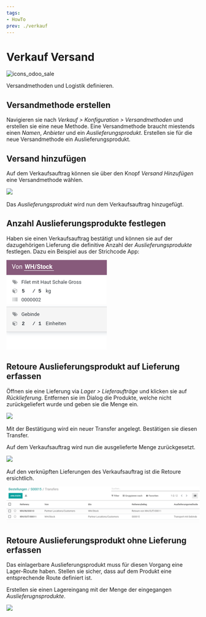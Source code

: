 ```yaml
---
tags:
- HowTo
prev: ./verkauf
---
```

# Verkauf Versand
![icons_odoo_sale](assets/icons_odoo_sale.png)

Versandmethoden und Logistik definieren.

## Versandmethode erstellen

Navigieren sie nach *Verkauf > Konfiguration > Versandmethoden* und erstellen sie eine neue Methode. Eine Versandmethode braucht miestends einen *Namen*, *Anbieter* und ein *Auslieferungsprodukt*. Erstellen sie für die neue Versandmethode ein Auslieferungsprodukt.

## Versand hinzufügen

Auf dem Verkaufsauftrag können sie über den Knopf *Versand Hinzufügen* eine Versandmethode wählen.

![](assets/Verkauf%20Versand%20Versandmethode%20hinzufügen.png)

Das *Auslieferungsprodukt* wird nun dem Verkaufsauftrag hinzugefügt.

## Anzahl Auslieferungsprodukte festlegen

Haben sie einen Verkaufsauftrag bestätigt und können sie auf der dazugehörigen Lieferung die definitive Anzahl der *Auslieferungsprodukte* festlegen. Dazu ein Beispiel aus der Strichcode App:

![](assets/Verkauf%20Versand%20Anzahl%20Auslieferungsprodukte%20festlegen.png)
## Retoure Auslieferungsprodukt auf Lieferung erfassen

Öffnen sie eine Lieferung via *Lager > Lieferaufträge* und klicken sie auf *Rücklieferung*. Entfernen sie im Dialog die Produkte, welche nicht zurückgeliefert wurde und geben sie die Menge ein.

![](assets/Verkauf%20Versand%20Rücklieferung.png)

Mit der Bestätigung wird ein neuer Transfer angelegt. Bestätigen sie diesen Transfer.

Auf dem Verkaufsauftrag wird nun die ausgelieferte Menge zurückgesetzt.

![](assets/Verkauf%20Versand%20Ausgeliefert%20zurückgesetzt.png)

Auf den verknüpften Lieferungen des Verkaufsauftrag ist die Retoure ersichtlich.

![](assets/Verkauf%20Versand%20Transfers%20mit%20Retoure.png)

## Retoure Auslieferungsprodukt ohne Lieferung erfassen

Das einlagerbare Auslieferungsprodukt muss für diesen Vorgang eine Lager-Route haben. Stellen sie sicher, dass auf dem Produkt eine entsprechende Route definiert ist.

Erstellen sie einen Lagereingang mit der Menge der eingegangen *Auslieferugnsprodukte*.

![](assets/Verkauf%20Versand%20Rückgabe%20Auslieferungsprodukt%20erfassen.png)
